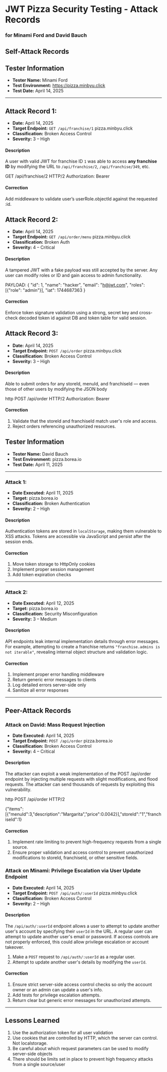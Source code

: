 # JWT Pizza Security Testing - Attack Records
### for Minami Ford and David Bauch

## Self-Attack Records

## Tester Information
- **Tester Name:** Minami Ford
- **Test Environment:** https://pizza.minbyu.click
- **Test Date:** April 14, 2025
---

## Attack Record 1:

- **Date:** April 14, 2025  
- **Target Endpoint:** `GET /api/franchise/1`  pizza.minbyu.click
- **Classification:** Broken Access Control  
- **Severity:** 3 – High  

#### Description
A user with valid JWT for franchise ID `1` was able to access **any franchise ID** by modifying the URL to `/api/franchise/2`, `/api/franchise/349`, etc.

GET /api/franchise/2 HTTP/2
Authorization: Bearer <valid JWT> 


#### Correction
Add middleware to validate user’s userRole.objectId against the requested :id.


## Attack Record 2:

- **Date:** April 14, 2025  
- **Target Endpoint:** `GET /api/order/menu`  pizza.minbyu.click
- **Classification:** Broken Auth 
- **Severity:** 4 – Critical  

#### Description
A tampered JWT with a fake payload was still accepted by the server. Any user can modify roles or ID and gain access to admin functionality.

PAYLOAD:
{
  "id": 1,
  "name": "hacker",
  "email": "h@jwt.com",
  "roles": [{"role": "admin"}],
  "iat": 1744687363
}

#### Correction
Enforce token signature validation using a strong, secret key and
cross-check decoded token id against DB and token table for valid session.


## Attack Record 3: 

- **Date:** April 14, 2025  
- **Target Endpoint:** `POST /api/order`  pizza.minbyu.click
- **Classification:** Broken Access Control  
- **Severity:** 3 – High  

#### Description
Able to submit orders for any storeId, menuId, and franchiseId — even those of other users by modifying the JSON body

http
POST /api/order HTTP/2
Authorization: Bearer <valid JWT>

#### Correction
1. Validate that the storeId and franchiseId match user's role and access.
2. Reject orders referencing unauthorized resources.


## Tester Information
- **Tester Name:** David Bauch
- **Test Environment:** pizza.borea.io 
- **Test Date:** April 11, 2025  
---

### Attack 1: 

- **Date Executed:** April 11, 2025  
- **Target:** pizza.borea.io 
- **Classification:** Broken Authentication
- **Severity:** 2 – High  

#### Description
Authentication tokens are stored in `localStorage`, making them vulnerable to XSS attacks. Tokens are accessible via JavaScript and persist after the session ends.

#### Correction
1. Move token storage to HttpOnly cookies
2. Implement proper session management
3. Add token expiration checks

---

### Attack 2: 

- **Date Executed:** April 12, 2025  
- **Target:** pizza.borea.io 
- **Classification:** Security Misconfiguration  
- **Severity:** 3 – Medium  

#### Description 
API endpoints leak internal implementation details through error messages. For example, attempting to create a franchise returns `"franchise.admins is not iterable"`, revealing internal object structure and validation logic.

#### Correction
1. Implement proper error handling middleware
2. Return generic error messages to clients
3. Log detailed errors server-side only
4. Sanitize all error responses

---


## Peer-Attack Records

### Attack on David: Mass Request Injection

- **Date Executed:** April 14, 2025  
- **Target Endpoint:** `POST /api/order`  pizza.borea.io 
- **Classification:** Broken Access Control  
- **Severity:** 4 – Critical  

#### Description
The attacker can exploit a weak implementation of the POST /api/order endpoint by injecting multiple requests with slight modifications, and flood requests. The attacker can send thousands of requests by exploiting this vulnerability.

http
POST /api/order HTTP/2

{"items":[{"menuId":3,"description":"Margarita","price":0.0042}],"storeId":"1","franchiseId":1}

#### Correction
1. Implement rate limiting to prevent high-frequency requests from a single source.
2. Ensure proper validation and access control to prevent unauthorized modifications to storeId, franchiseId, or other sensitive fields.


### Attack on Minami: Privilege Escalation via User Update Endpoint

- **Date Executed:** April 14, 2025  
- **Target Endpoint:** `POST /api/auth/:userId`  pizza.minbyu.click
- **Classification:** Broken Access Control 
- **Severity:** 2 – High  

#### Description
The `/api/auth/:userId` endpoint allows a user to attempt to update another user's account by specifying their `userId` in the URL. A regular user can attempt to update another user's email or password. If access controls are not properly enforced, this could allow privilege escalation or account takeover.

1. Make a `POST` request to `/api/auth/:userId` as a regular user.
2. Attempt to update another user's details by modifying the `userId`.

#### Correction
1. Ensure strict server-side access control checks so only the account owner or an admin can update a user's info.
2. Add tests for privilege escalation attempts.
3. Return clear but generic error messages for unauthorized attempts.

---

## Lessons Learned

1. Use the authorization token for all user validation
2. Use cookies that are controlled by HTTP, which the server can control. Not localstorage.
3. Be careful about which request parameters can be used to modify server-side objects
4. There should be limits set in place to prevent high frequency attacks from a single source/user